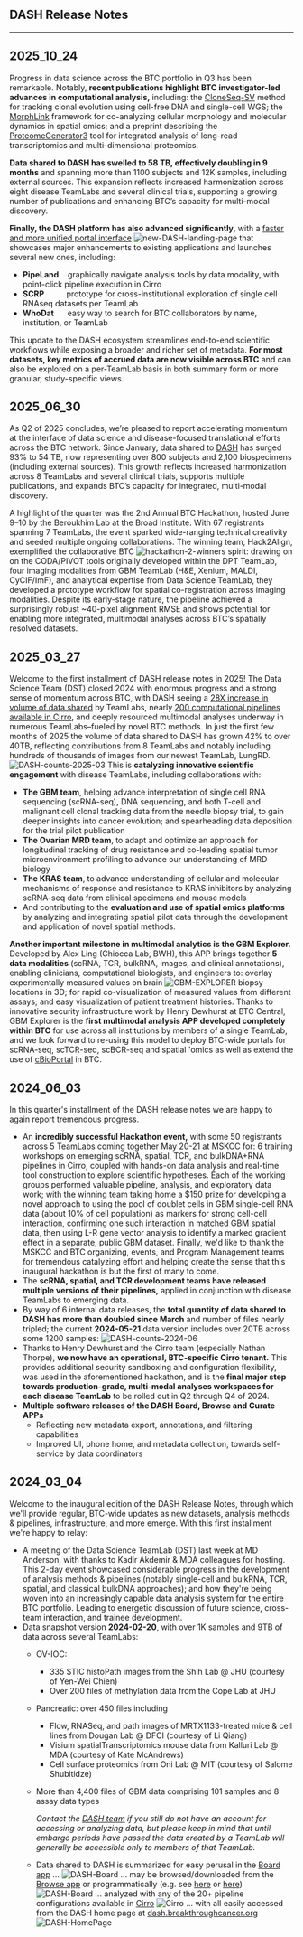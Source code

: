
<style>
   .navbar { display: none; }
   .bs-sidebar
</style>

## DASH Release Notes
<hr>

## **2025_10_24**

Progress in data science across the BTC portfolio in Q3 has been remarkable.  Notably, **recent publications
highlight BTC investigator-led advances in computational analysis,** including:
the [CloneSeq-SV](https://doi.org/10.1038/s41586-025-09580-0) method for tracking clonal evolution using cell-free DNA and single-cell WGS;
the [MorphLink](https://doi.org/10.1038/s41467-025-61142-0) framework for co-analyzing cellular morphology and molecular dynamics in spatial omics;
and a preprint describing the [ProteomeGenerator3](https://doi.org/10.1101/2025.08.23.671943) tool for integrated analysis of long-read transcriptomics and multi-dimensional proteomics.

**Data shared to DASH has swelled to 58 TB, effectively doubling in 9 months** and spanning more than 1100 subjects and 12K samples, including external sources.  This expansion reflects increased harmonization across eight disease TeamLabs and several clinical trials, supporting a growing number of publications and enhancing BTC’s capacity for multi-modal discovery.

**Finally, the DASH platform has also advanced significantly,** with a [faster and more unified portal interface](https://dash.breakthroughcancer.org)
![new-DASH-landing-page](img/DASH2.png)
that showcases major enhancements to existing applications and launches several new ones, including:

- **PipeLand** &nbsp;&nbsp; graphically navigate analysis tools by data modality, with point-click pipeline execution in Cirro
- **SCRP**  &nbsp;&nbsp;&nbsp;&nbsp;&nbsp;&nbsp;&nbsp;&nbsp; prototype for cross-institutional exploration of single cell RNAseq datasets per TeamLab
- **WhoDat** &nbsp;&nbsp;&nbsp;&nbsp; easy way to search for BTC collaborators by name, institution, or TeamLab

This update to the DASH ecosystem streamlines end-to-end scientific workflows while exposing a broader and richer set of metadata. **For most datasets, key metrics of accrued data are now visible across BTC** and can also be explored on a per-TeamLab basis in both summary form or more granular, study-specific views.

## **2025_06_30**
As Q2 of 2025 concludes, we’re pleased to report accelerating momentum at the interface of data science and disease-focused translational efforts across the BTC network. Since January, data shared to [DASH](https://dash.breakthroughcancer.org)
has surged 93% to 54 TB, now representing over 800 subjects and 2,100 biospecimens (including external sources).  This growth reflects increased harmonization across 8 TeamLabs and several clinical trials, supports multiple publications, and expands BTC’s capacity for integrated, multi-modal discovery.

A highlight of the quarter was the 2nd Annual BTC Hackathon, hosted June 9–10 by the Beroukhim Lab at the Broad Institute. With 67 registrants spanning 7 TeamLabs, the event sparked wide-ranging technical creativity and seeded multiple ongoing collaborations. The winning team, Hack2Align, exemplified the collaborative BTC 
![hackathon-2-winners](img/hackathon-2-winners.png)
spirit: drawing on
on the CODA/PIVOT tools originally developed within the DPT TeamLab, four imaging modalities from GBM TeamLab (H&E, Xenium, MALDI, CyCIF/ImF), and analytical expertise from Data Science TeamLab, they developed a prototype workflow for spatial co-registration across imaging modalities. Despite its early-stage nature, the pipeline achieved a surprisingly robust ~40-pixel alignment RMSE and shows potential for enabling more integrated, multimodal analyses across BTC’s spatially resolved datasets.

## **2025_03_27**
Welcome to the first installment of DASH release notes in 2025! The Data Science
Team (DST) closed 2024 with enormous progress and a strong sense of momentum across
BTC, with DASH seeing a
<a href="https://board.breakthroughcancer.org" rel="noopener noreferrer" target="_blank">28X increase in volume of data shared</a>
by TeamLabs, nearly
<a href="https://breakthroughcancer.cirro.bio" rel="noopener noreferrer" target="_blank">200 computational pipelines available in Cirro</a>,
and deeply resourced multimodal analyses underway in numerous TeamLabs&ndash;fueled by novel BTC methods.  In just the first few months
of 2025 the volume of data shared to DASH has grown 42% to over 40TB, reflecting contributions from 8 TeamLabs and notably 
including hundreds of thousands of images from our newest TeamLab, LungRD.
![DASH-counts-2025-03](img/dash-counts-2025-03-26.png) This is **catalyzing innovative scientific engagement** with disease TeamLabs, including collaborations with:

- **The GBM team**, helping advance interpretation of single cell RNA sequencing (scRNA-seq), DNA sequencing, and both T-cell and malignant cell clonal tracking data from the needle biopsy trial, to gain deeper insights into cancer evolution; and spearheading data deposition for the trial pilot publication
- **The Ovarian MRD team**, to adapt and optimize an approach for longitudinal tracking of drug resistance and co-leading spatial tumor microenvironment profiling to advance our understanding of MRD biology
- **The KRAS team**, to advance understanding of cellular and molecular mechanisms of response and resistance to KRAS inhibitors by analyzing scRNA-seq data from clinical specimens and mouse models
- And contributing to the **evaluation and use of spatial omics platforms** by analyzing and integrating spatial pilot data through the development and application of novel spatial methods.

**Another important milestone in multimodal analytics is the GBM Explorer**. Developed by Alex Ling (Chiocca Lab, BWH), this APP brings together **5 data modalities** (scRNA, TCR, bulkRNA, images, and clinical annotations), enabling clinicians, computational biologists, and engineers to: overlay experimentally measured values on brain 
![GBM-EXPLORER](../img/gbm-explorer.png)
biopsy locations in 3D; for rapid co-visualization of measured values from different assays; and easy visualization of patient treatment histories.  Thanks to innovative security infrastructure work by Henry Dewhurst at BTC Central, GBM Explorer is the **first multimodal analysis APP developed completely within BTC** for use across all institutions by members of a single TeamLab, and we look forward to re-using this model to deploy BTC-wide portals for scRNA-seq, scTCR-seq, scBCR-seq and spatial 'omics as well as extend the use of [cBioPortal](https://www.cbioportal.org) in BTC.

## **2024_06_03**

In this quarter's installment of the DASH release notes we are happy to again report tremendous progress.

- An **incredibly successful Hackathon event,** with some 50 registrants across 5 TeamLabs coming together
May 20-21 at MSKCC for: 6 training workshops on emerging scRNA, spatial, TCR, and bulkDNA+RNA pipelines
in Cirro, coupled with hands-on data analysis and real-time tool construction to explore scientific hypotheses.
Each of the working groups performed valuable pipeline, analysis, and exploratory data work; with the winning team
taking home a $150 prize for developing a novel approach to using the pool of doublet cells in GBM single-cell
RNA data (about 10% of cell population) as markers for strong cell-cell interaction, confirming one such 
interaction in matched GBM spatial data, then using L-R gene vector analysis to identify a marked 
gradient effect in a separate, public GBM dataset.  Finally, we'd like to thank the MSKCC and BTC organizing,
events, and Program Management teams for tremendous catalyzing effort and helping create the sense that this
inaugural hackathon is but the first of many to come.
- The **scRNA, spatial, and TCR development teams have released multiple versions of their pipelines,** applied 
in conjunction with disease TeamLabs to emerging data.
- By way of 6 internal data releases, the **total quantity of data shared to DASH has more than
doubled since March** and number of files nearly tripled; the current **2024-05-21** data version
includes over 20TB across some 1200 samples:
![DASH-counts-2024-06](img/dash-counts-2024-06-03.png)
- Thanks to Henry Dewhurst and the Cirro team (especially Nathan Thorpe), **we now have an operational, BTC-specific
Cirro tenant.** This provides additional security sandboxing and configuration flexibility, was used in the 
aforementioned hackathon, and is the **final major step towards production-grade, multi-modal analyses workspaces
for each disease TeamLab** to be rolled out in Q2 through Q4 of 2024.
- **Multiple software releases of the DASH Board, Browse and Curate APPs**
    - Reflecting new metadata export, annotations, and filtering capabilities
	- Improved UI, phone home, and metadata collection, towards self-service by data coordinators


## **2024_03_04**

Welcome to the inaugural edition of the DASH Release Notes, through which we'll provide regular, BTC-wide updates as new datasets, analysis methods & pipelines, infrastructure, and more emerge.  With this first installment we're happy to relay:

- A meeting of the Data Science TeamLab (DST) last week at MD Anderson, with thanks to Kadir Akdemir & MDA colleagues for hosting.  This 2-day event showcased considerable progress in the development of analysis methods & pipelines (notably single-cell and bulkRNA, TCR, spatial, and classical bulkDNA approaches); and how they're being woven into an increasingly capable data analysis system for the entire BTC portfolio.  Leading to energetic discussion of future science, cross-team interaction, and trainee development.
- Data snapshot version **2024-02-20**, with over 1K samples and 9TB of data across several TeamLabs:
    - OV-IOC:
        - 335 STIC histoPath images from the Shih Lab @ JHU (courtesy of Yen-Wei Chien)
        - Over 200 files of methylation data from the Cope Lab at JHU
    - Pancreatic: over 450 files including
        - Flow, RNASeq, and path images of MRTX1133-treated mice & cell lines from Dougan Lab @ DFCI (courtesy of Li Qiang)
        - Visium spatialTranscriptomics mouse data from Kalluri Lab @ MDA (courtesy of Kate McAndrews)
        - Cell surface proteomics from Oni Lab @ MIT (courtesy of Salome Shubitidze)
    - More than 4,400 files of GBM data comprising 101 samples and 8 assay data types

        _Contact the [DASH team](mailto:dash@breakthroughcancer.org) if you still do not have an account for accessing or analyzing data, but please keep in mind that until embargo periods have passed the data created by a TeamLab will generally be accessible only to members of that TeamLab._

    - Data shared to DASH is summarized for easy perusal in the
	[Board app](https://board.breakthroughcancer.org) ...
![DASH-Board](img/dash-board.png)
    ... may be browsed/downloaded from the [Browse app](https://data.breakthroughcancer.org) or
	programmatically (e.g. see
	<a href="https://cloud.google.com/sdk/gcloud/reference/storage">here</a> or
	<a href="https://cloud.google.com/storage/docs/gsutil">here</a>)
    ![DASH-Board](img/dash-browse.png)
    ... analyzed with any of the 20+ pipeline configurations available in [Cirro](https://cirro.bio)
    ![Cirro](img/cirro-aims.png)
    ... with all easily accessed from the DASH home page at
    [dash.breakthroughcancer.org](https://dash.breakthroughcancer.org)
    ![DASH-HomePage](img/dash-home.png)
